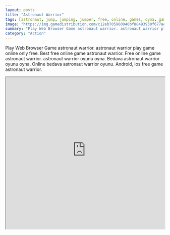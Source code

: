```yaml
---
layout: posts
title: "Astronaut Warrior"
tags: [astronaut, jump, jumping, jumper, free, online, games, oyna, game, free, games, play, play, games]
image: "https://img.gamedistribution.com/c12eb705960940bf88493930f677ae08-1280x550.jpeg"
summary: "Play Web Browser Game astronaut warrior. astronaut warrior play game online only free. Best free online game astronaut warrior. Free online game astronaut warrior. astronaut warrior oyunu oyna. Bedava astronaut warrior oyunu oyna. Online bedava astronaut warrior oyunu. Android, ios free game astronaut warrior."
category: "Action"
---
```


Play Web Browser Game astronaut warrior. astronaut warrior play game online only free. Best free online game astronaut warrior. Free online game astronaut warrior. astronaut warrior oyunu oyna. Bedava astronaut warrior oyunu oyna. Online bedava astronaut warrior oyunu. Android, ios free game astronaut warrior.

<iframe width="100%" height="480px;" src="https://html5.gamedistribution.com/c12eb705960940bf88493930f677ae08/"></iframe>